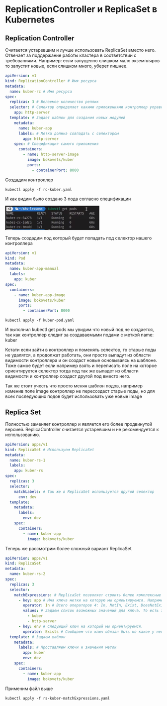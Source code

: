 # ReplicationController и ReplicaSet в Kubernetes

## Replication Controller

Считается устаревшим и лучше использовать ReplicaSet вместо него. Отвечает за поддержание работы кластера в соответствии
с требованиями. Например: если запущенно слишком мало экземпляров то запустит новые, если слишком много, уберет лишнее.

```yaml
apiVersion: v1
kind: ReplicationController # Имя ресурса
metadata:
  name: kuber-rc # Имя ресурса
spec:
  replicas: 3 # Желаемое количество реплик
  selector: # Селектор определяет какими приложениями контроллер управляет
    app: http-server
  template: # Задает шаблон для создания новых модулей
    metadata:
      name: kuber-app
      labels: # Метка должна совпадать с селектором
        app: http-server
    spec: # Спецификация самого приложения 
      containers:
        - name: http-server-image
          image: bokovets/kuber
          ports:
            - containerPort: 8000
```

Создадим контроллер

    kubectl apply -f rc-kuber.yaml

И как видим было создано 3 пода согласно спецификации

![img.png](img.png)

Теперь создадим под который будет попадать под селектор нашего контроллера

```yaml
apiVersion: v1
kind: Pod
metadata:
  name: kuber-app-manual
  labels:
    app: kuber
spec:
  containers:
    - name: kuber-app-image
      image: bokovets/kuber
      ports:
        - containerPort: 8000
```

    kubectl apply -f kuber-pod.yaml

И выполнил kubectl get pods мы увидим что новый под не создается, так как контроллер следит за создаваемыми подами с
меткой name: kuber

Кстати если зайти в контроллер и поменять селектор, то старые поды не удалятся, а продолжат работать, они просто выпадут
из области видимости контроллера и он создаст новые основываясь на шаблоне. Тоже самое будет если например взять и
переписать поле на которое ориентируется селектор тогда под так же выпадет из области видимости и контроллер создаст
другой под вместо него.

Так же стоит учесть что просто меняя шаблон подов, например изменив поле image контроллер не пересоздаст старые поды, но
для всех последующих подов будет использовать уже новые image

## Replica Set

Полностью заменяет контроллер и является его более продвинутой версией. ReplicaController считается устаревшим и не
рекомендуется к использованию.

```yaml
apiVersion: apps/v1
kind: ReplicaSet # Используем ReplicaSet
metadata:
  name: kuber-rs-1
  labels:
    app: kuber-rs
spec:
  replicas: 3
  selector:
    matchLabels: # Так же в ReplicaSet используется другой селектор  
      env: dev
  template:
    metadata:
      labels:
        env: dev
    spec:
      containers:
        - name: kuber-app
          image: bokovets/kuber
```

Теперь же рассмотрим более сложный вариант ReplicaSet

```yaml
apiVersion: apps/v1
kind: ReplicaSet
metadata:
  name: kuber-rs-2
spec:
  replicas: 3
  selector:
    matchExpressions: # ReplicaSet позволяет строить более комплексные селекторы 
      - key: app # Имя ключа метки на которую мы ориентируемся. Например app: kuber, app: http-server, name: test, ...
        operator: In # Всего операторов 4: In, NotIn, Exist, DoesNotExist 
        values: # Задаем список возможных значений для ключа. То есть здесь он может быть либо kuber либо http-server
          - kuber
          - http-server
      - key: env # Следующий ключ на который мы ориентируемся. 
        operator: Exists # Сообщаем что ключ обязан быть но какое у него значение не важно 
  template: # Задаем шаблон 
    metadata:
      labels: # Проставляем ключи и значения меток
        app: kuber
        env: dev
    spec:
      containers:
        - name: kuber-app
          image: bokovets/kuber
```

Применим файл выше

    kubectl apply -f rs-kuber-matchExpressions.yaml

